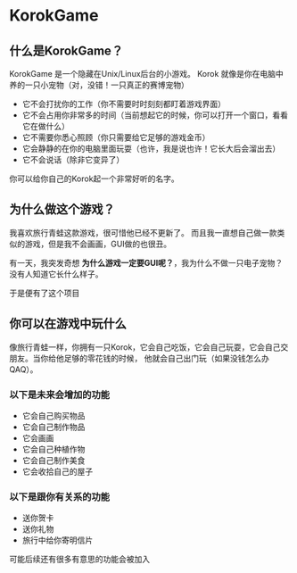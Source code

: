 # KorokGame

## 什么是KorokGame？

KorokGame 是一个隐藏在Unix/Linux后台的小游戏。
Korok 就像是你在电脑中养的一只小宠物（对，没错！一只真正的赛博宠物）

* 它不会打扰你的工作（你不需要时时刻刻都盯着游戏界面）
* 它不会占用你非常多的时间（当前想起它的时候，你可以打开一个窗口，看看它在做什么）
* 它不需要你悉心照顾（你只需要给它足够的游戏金币）
* 它会静静的在你的电脑里面玩耍（也许，我是说也许！它长大后会溜出去）
* 它不会说话（除非它变异了）

你可以给你自己的Korok起一个非常好听的名字。

## 为什么做这个游戏？

我喜欢旅行青蛙这款游戏，很可惜他已经不更新了。
而且我一直想自己做一款类似的游戏，但是我不会画画，GUI做的也很丑。

有一天，我突发奇想 **为什么游戏一定要GUI呢？**，我为什么不做一只电子宠物？没有人知道它长什么样子。

于是便有了这个项目

## 你可以在游戏中玩什么

像旅行青蛙一样，你拥有一只Korok，它会自己吃饭，它会自己玩耍，它会自己交朋友。当你给他足够的零花钱的时候，
他就会自己出门玩（如果没钱怎么办QAQ）。

### 以下是未来会增加的功能

* 它会自己购买物品
* 它会自己制作物品
* 它会画画
* 它会自己种植作物
* 它会自己制作美食
* 它会收拾自己的屋子

### 以下是跟你有关系的功能

* 送你贺卡
* 送你礼物
* 旅行中给你寄明信片

可能后续还有很多有意思的功能会被加入

